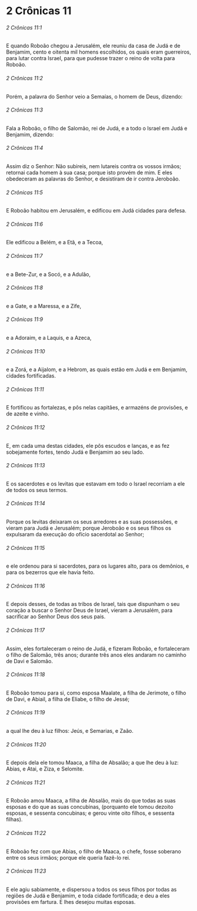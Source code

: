 # 2 Crônicas 11

###### 2 Crônicas 11:1

E quando Roboão chegou a Jerusalém, ele reuniu da casa de Judá e de Benjamim, cento e oitenta mil homens escolhidos, os quais eram guerreiros, para lutar contra Israel, para que pudesse trazer o reino de volta para Roboão.

###### 2 Crônicas 11:2

Porém, a palavra do Senhor veio a Semaías, o homem de Deus, dizendo:

###### 2 Crônicas 11:3

Fala a Roboão, o filho de Salomão, rei de Judá, e a todo o Israel em Judá e Benjamim, dizendo:

###### 2 Crônicas 11:4

Assim diz o Senhor: Não subireis, nem lutareis contra os vossos irmãos; retornai cada homem à sua casa; porque isto provém de mim. E eles obedeceram as palavras do Senhor, e desistiram de ir contra Jeroboão.

###### 2 Crônicas 11:5

E Roboão habitou em Jerusalém, e edificou em Judá cidades para defesa.

###### 2 Crônicas 11:6

Ele edificou a Belém, e a Etã, e a Tecoa,

###### 2 Crônicas 11:7

e a Bete-Zur, e a Socó, e a Adulão,

###### 2 Crônicas 11:8

e a Gate, e a Maressa, e a Zife,

###### 2 Crônicas 11:9

e a Adoraim, e a Laquis, e a Azeca,

###### 2 Crônicas 11:10

e a Zorá, e a Aijalom, e a Hebrom, as quais estão em Judá e em Benjamim, cidades fortificadas.

###### 2 Crônicas 11:11

E fortificou as fortalezas, e pôs nelas capitães, e armazéns de provisões, e de azeite e vinho.

###### 2 Crônicas 11:12

E, em cada uma destas cidades, ele pôs escudos e lanças, e as fez sobejamente fortes, tendo Judá e Benjamim ao seu lado.

###### 2 Crônicas 11:13

E os sacerdotes e os levitas que estavam em todo o Israel recorriam a ele de todos os seus termos.

###### 2 Crônicas 11:14

Porque os levitas deixaram os seus arredores e as suas possessões, e vieram para Judá e Jerusalém; porque Jeroboão e os seus filhos os expulsaram da execução do ofício sacerdotal ao Senhor;

###### 2 Crônicas 11:15

e ele ordenou para si sacerdotes, para os lugares alto, para os demônios, e para os bezerros que ele havia feito.

###### 2 Crônicas 11:16

E depois desses, de todas as tribos de Israel, tais que dispunham o seu coração a buscar o Senhor Deus de Israel, vieram a Jerusalém, para sacrificar ao Senhor Deus dos seus pais.

###### 2 Crônicas 11:17

Assim, eles fortaleceram o reino de Judá, e fizeram Roboão, e fortaleceram o filho de Salomão, três anos; durante três anos eles andaram no caminho de Davi e Salomão.

###### 2 Crônicas 11:18

E Roboão tomou para si, como esposa Maalate, a filha de Jerimote, o filho de Davi, e Abiail, a filha de Eliabe, o filho de Jessé;

###### 2 Crônicas 11:19

a qual lhe deu à luz filhos: Jeús, e Semarias, e Zaão.

###### 2 Crônicas 11:20

E depois dela ele tomou Maaca, a filha de Absalão; a que lhe deu à luz: Abias, e Atai, e Ziza, e Selomite.

###### 2 Crônicas 11:21

E Roboão amou Maaca, a filha de Absalão, mais do que todas as suas esposas e do que as suas concubinas, (porquanto ele tomou dezoito esposas, e sessenta concubinas; e gerou vinte oito filhos, e sessenta filhas).

###### 2 Crônicas 11:22

E Roboão fez com que Abias, o filho de Maaca, o chefe, fosse soberano entre os seus irmãos; porque ele queria fazê-lo rei.

###### 2 Crônicas 11:23

E ele agiu sabiamente, e dispersou a todos os seus filhos por todas as regiões de Judá e Benjamim, e toda cidade fortificada; e deu a eles provisões em fartura. E lhes desejou muitas esposas.

